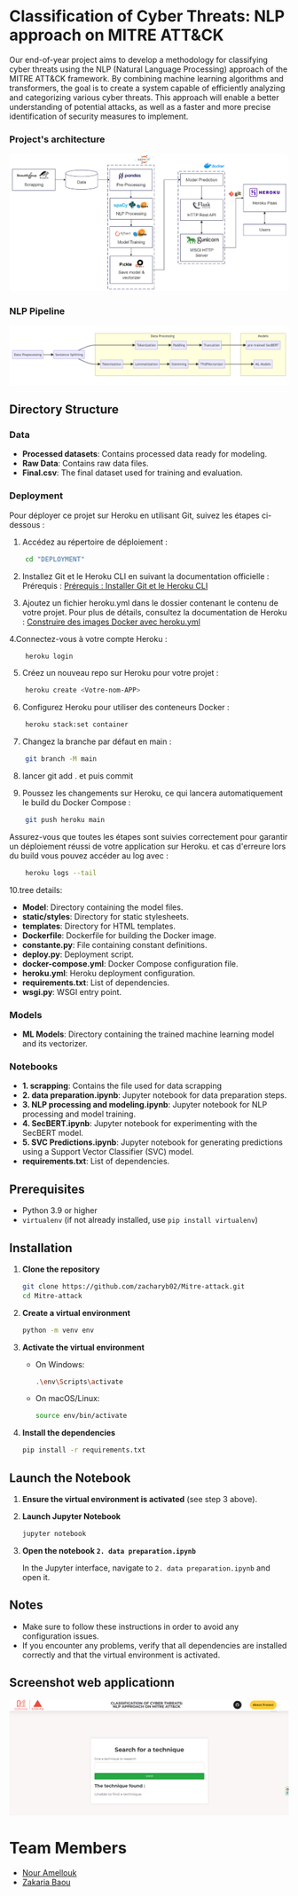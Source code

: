 # Classification of Cyber ​​Threats: NLP approach on MITRE ATT&CK

Our end-of-year project aims to develop a methodology for classifying cyber threats using the NLP (Natural Language Processing) approach of the MITRE ATT&CK framework. By combining machine learning algorithms and transformers, the goal is to create a system capable of efficiently analyzing and categorizing various cyber threats. This approach will enable a better understanding of potential attacks, as well as a faster and more precise identification of security measures to implement.

### Project's architecture
![Alt text](img/1.png)

### NLP Pipeline
![Alt text](img/2.PNG)

## Directory Structure

### Data
- **Processed datasets**: Contains processed data ready for modeling.
- **Raw Data**: Contains raw data files.
- **Final.csv**: The final dataset used for training and evaluation.


### Deployment
Pour déployer ce projet sur Heroku en utilisant Git, suivez les étapes ci-dessous :

1. Accédez au répertoire de déploiement :
```sh
    cd "DEPLOYMENT"
```

2. Installez Git et le Heroku CLI en suivant la documentation officielle :
Prérequis : [Prérequis : Installer Git et le Heroku CLI](https://devcenter.heroku.com/categories/command-line)

3. Ajoutez un fichier heroku.yml dans le dossier contenant le contenu de votre projet. Pour plus de détails, consultez la documentation de Heroku :
[Construire des images Docker avec heroku.yml](https://devcenter.heroku.com/articles/build-docker-images-heroku-yml)

4.Connectez-vous à votre compte Heroku :

```sh
    heroku login
```

5. Créez un nouveau repo sur Heroku pour votre projet :
```sh
    heroku create <Votre-nom-APP>
```

6. Configurez Heroku pour utiliser des conteneurs Docker :
```sh
    heroku stack:set container

```

7. Changez la branche par défaut en main :
```sh
    git branch -M main
```

8. lancer git add . et puis commit

9. Poussez les changements sur Heroku, ce qui lancera automatiquement le build du Docker Compose :
```sh
    git push heroku main
```


Assurez-vous que toutes les étapes sont suivies correctement pour garantir un déploiement réussi de votre application sur Heroku.
et cas d'erreure lors du build vous pouvez accéder au log avec :

```sh
    heroku logs --tail
```

10.tree details:


- **Model**: Directory containing the model files.
- **static/styles**: Directory for static stylesheets.
- **templates**: Directory for HTML templates.
- **Dockerfile**: Dockerfile for building the Docker image.
- **constante.py**: File containing constant definitions.
- **deploy.py**: Deployment script.
- **docker-compose.yml**: Docker Compose configuration file.
- **heroku.yml**: Heroku deployment configuration.
- **requirements.txt**: List of dependencies.
- **wsgi.py**: WSGI entry point.

### Models
- **ML Models**: Directory containing the trained machine learning model and its vectorizer.

### Notebooks
- **1. scrapping**: Contains the file used for data scrapping
- **2. data preparation.ipynb**: Jupyter notebook for data preparation steps.
- **3. NLP processing and modeling.ipynb**: Jupyter notebook for NLP processing and model training.
- **4. SecBERT.ipynb**: Jupyter notebook for experimenting with the SecBERT model.
- **5. SVC Predictions.ipynb**: Jupyter notebook for generating predictions using a Support Vector Classifier (SVC) model.
- **requirements.txt**: List of dependencies.

## Prerequisites

- Python 3.9 or higher
- `virtualenv` (if not already installed, use `pip install virtualenv`)

## Installation

1. **Clone the repository**

    ```bash
    git clone https://github.com/zacharyb02/Mitre-attack.git
    cd Mitre-attack
    ```

2. **Create a virtual environment**

    ```bash
    python -m venv env
    ```

3. **Activate the virtual environment**

    - On Windows:

        ```bash
        .\env\Scripts\activate
        ```

    - On macOS/Linux:

        ```bash
        source env/bin/activate
        ```

4. **Install the dependencies**

    ```bash
    pip install -r requirements.txt
    ```

## Launch the Notebook

1. **Ensure the virtual environment is activated** (see step 3 above).

2. **Launch Jupyter Notebook**

    ```bash
    jupyter notebook
    ```

3. **Open the notebook `2. data preparation.ipynb`**

    In the Jupyter interface, navigate to `2. data preparation.ipynb` and open it.

## Notes

- Make sure to follow these instructions in order to avoid any configuration issues.
- If you encounter any problems, verify that all dependencies are installed correctly and that the virtual environment is activated.

## Screenshot web applicationn
![Alt text](img/3.png)

# Team Members
- [Nour Amellouk](https://github.com/Amellouk-Nour)
- [Zakaria Baou](https://github.com/zacharyb02)
